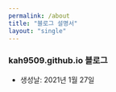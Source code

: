 ```yaml
---
permalink: /about
title: "블로그 설명서"
layout: "single"
---
```


### kah9509.github.io 블로그

- 생성날: 2021년 1월 27일